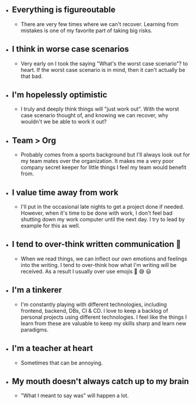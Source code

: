 - ## Everything is figureoutable  
	- There are very few times where we can't recover. Learning from mistakes is one of my favorite part of taking big risks.  
- ## I think in worse case scenarios  
	- Very early on I took the saying "What's the worst case scenario"? to heart. If the worst case scenario is in mind, then it can't actually be that bad.  
- ## I'm hopelessly optimistic  
	- I truly and deeply think things will "just work out". With the worst case scenario thought of, and knowing we can recover, why wouldn't we be able to work it out?  
- ## Team > Org  
	- Probably comes from a sports background but I'll always look out for my team mates over the organization. It makes me a very poor company secret keeper for little things I feel my team would benefit from.  
- ## I value time away from work  
	- I'll put in the occasional late nights to get a project done if needed. However, when it's time to be done with work, I don't feel bad shutting down my work computer until the next day. I try to lead by example for this as well.  
- ## I tend to over-think written communication 😬  
	- When we read things, we can inflect our own emotions and feelings into the writing. I tend to over-think how what I'm writing will be received. As a result I usually over use emojis 🥳 😅 😃  
- ## I'm a tinkerer  
	- I'm constantly playing with different technologies, including frontend, backend, DBs, CI & CD. I love to keep a backlog of personal projects using different technologies. I feel like the things I learn from these are valuable to keep my skills sharp and learn new paradigms.  
- ## I'm a teacher at heart  
	- Sometimes that can be annoying.  
- ## My mouth doesn't always catch up to my brain  
	- "What I meant to say was" will happen a lot.  
